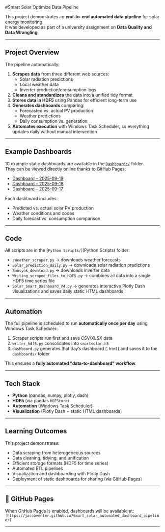 #Smart Solar Optimize Data Pipeline

This project demonstrates an **end-to-end automated data pipeline** for solar energy monitoring.  
It was developed as part of a university assignment on **Data Quality and Data Wrangling**

---

## Project Overview

The pipeline automatically:
1. **Scrapes data** from three different web sources:
   - Solar radiation predictions
   - Local weather data
   - Inverter production/consumption logs
2. **Cleans and standardizes** the data into a unified tidy format
3. **Stores data in HDF5** using Pandas for efficient long-term use
4. **Generates dashboards** comparing:
   - Forecasted vs. actual PV production
   - Weather predictions
   - Daily consumption vs. generation
5. **Automates execution** with Windows Task Scheduler, so everything updates daily without manual intervention

---

## Example Dashboards

10 example static dashboards are available in the [`Dashboards/`](Dashboards) folder.  
They can be viewed directly online thanks to GitHub Pages:

- [Dashboard – 2025-09-19](Dashboards/solar_dashboard_2025-09-19.html)  
- [Dashboard – 2025-09-18](Dashboards/solar_dashboard_2025-09-18.html)  
- [Dashboard – 2025-09-17](Dashboards/solar_dashboard_2025-09-17.html)
  

Each dashboard includes:
- Predicted vs. actual solar PV production
- Weather conditions and codes
- Daily forecast vs. consumption comparison

---

## Code

All scripts are in the [`Python Scripts/`](Python Scripts) folder:

- `sWeather_scraper.py` → downloads weather forecasts  
- `Solar_prediction_daily.py` → downloads solar radiation predictions  
- `Sunsynk_download.py` → downloads inverter data 
- `Writing_scraped_files_to_HDF5.py` → combines all data into a single HDF5 time series file  
- `Solar_Smart_Dashboard_V4.py` → generates interactive Plotly Dash visualizations and saves daily static HTML dashboards  

---

## Automation

The full pipeline is scheduled to run **automatically once per day** using Windows Task Scheduler:

1. Scraper scripts run first and save CSV/XLSX data  
2. `writer_hdf5.py` consolidates into `smartsolar.h5`  
3. `dashboard.py` generates that day’s dashboard (`.html`) and saves it to the `dashboards/` folder  

This ensures a **fully automated "data-to-dashboard" workflow**.

---

## Tech Stack

- **Python** (pandas, numpy, plotly, dash)  
- **HDF5** (via pandas `HDFStore`)  
- **Automation** (Windows Task Scheduler)  
- **Visualization** (Plotly Dash + static HTML dashboards)  

---

## Learning Outcomes

This project demonstrates:
- Data scraping from heterogeneous sources
- Data cleaning, tidying, and unification
- Efficient storage formats (HDF5 for time series)
- Automated ETL pipelines
- Visualization and dashboarding with Plotly Dash
- Deployment of static dashboards for sharing (via GitHub Pages)

---

## 🔗 GitHub Pages

When GitHub Pages is enabled, dashboards will be available at:  
`(https://jacobventer.github.io/Smart_solar_automated_dashboard_pipeline/)`

---

